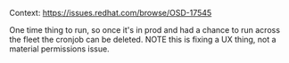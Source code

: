 Context: https://issues.redhat.com/browse/OSD-17545

One time thing to run, so once it's in prod and had a chance to run across the fleet the cronjob can be deleted.
NOTE this is fixing a UX thing, not a material permissions issue.